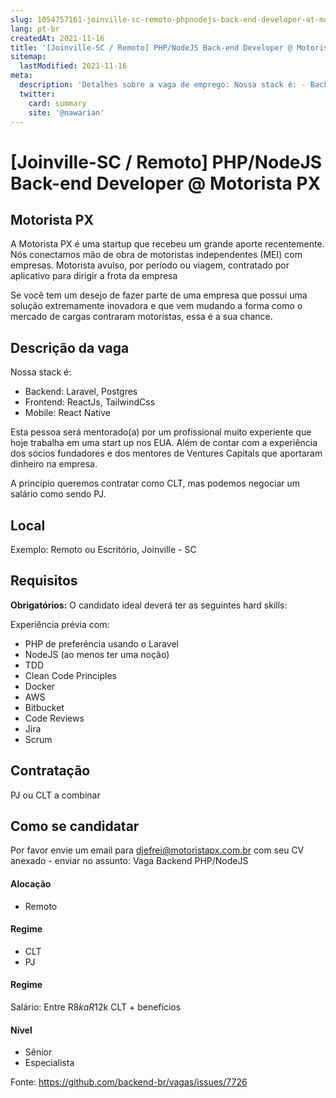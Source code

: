 ```yaml
---
slug: 1054757161-joinville-sc-remoto-phpnodejs-back-end-developer-at-motorista-px
lang: pt-br
createdAt: 2021-11-16
title: '[Joinville-SC / Remoto] PHP/NodeJS Back-end Developer @ Motorista PX - Vaga de Emprego'
sitemap:
  lastModified: 2021-11-16
meta:
  description: 'Detalhes sobre a vaga de emprego: Nossa stack é: - Backend: Laravel, Postgres - Frontend: ReactJs, TailwindCss - Mobile: React Native Esta pessoa será mentorado(a) por um profissional muito experiente que hoje trabalha em uma start up nos EUA. Além de contar com a experiência dos sócios fundadores e dos mentores de Ventures Capitals que aportaram dinheiro na empresa. A princípio queremos contratar como CLT, mas podemos negociar um salário como sendo PJ.'
  twitter:
    card: summary
    site: '@nawarian'
---
```


# [Joinville-SC / Remoto] PHP/NodeJS Back-end Developer @ Motorista PX

## Motorista PX

A Motorista PX é uma startup que recebeu um grande aporte recentemente. Nós conectamos mão de obra de motoristas independentes (MEI) com empresas. Motorista avulso, por período ou viagem, contratado por aplicativo para dirigir a frota da empresa 

Se você tem um desejo de fazer parte de uma empresa que possui uma solução extremamente inovadora e que vem mudando a forma como o mercado de cargas contraram motoristas, essa é a sua chance.

## Descrição da vaga

Nossa stack é:
- Backend: Laravel, Postgres
- Frontend: ReactJs, TailwindCss
- Mobile: React Native

Esta pessoa será mentorado(a) por um profissional muito experiente que hoje trabalha em uma start up nos EUA. Além de contar com a experiência dos sócios fundadores e dos mentores de Ventures Capitals que aportaram dinheiro na empresa.

A princípio queremos contratar como CLT, mas podemos negociar um salário como sendo PJ.

## Local

Exemplo: Remoto ou Escritório, Joinville - SC

## Requisitos

**Obrigatórios:**
O candidato ideal deverá ter as seguintes hard skills:

Experiência prévia com:
 - PHP de preferência usando o Laravel 
 - NodeJS (ao menos ter uma noção)
 - TDD
 - Clean Code Principles
 - Docker
 - AWS
 - Bitbucket
 - Code Reviews
 - Jira
 - Scrum
 
## Contratação

PJ ou CLT a combinar

## Como se candidatar

Por favor envie um email para djefrei@motoristapx.com.br com seu CV anexado - enviar no assunto: Vaga Backend PHP/NodeJS

#### Alocação
- Remoto

#### Regime
- CLT
- PJ

#### Regime
Salário: Entre R$8k a R$12k CLT + benefícios

#### Nível
- Sênior
- Especialista




Fonte: https://github.com/backend-br/vagas/issues/7726